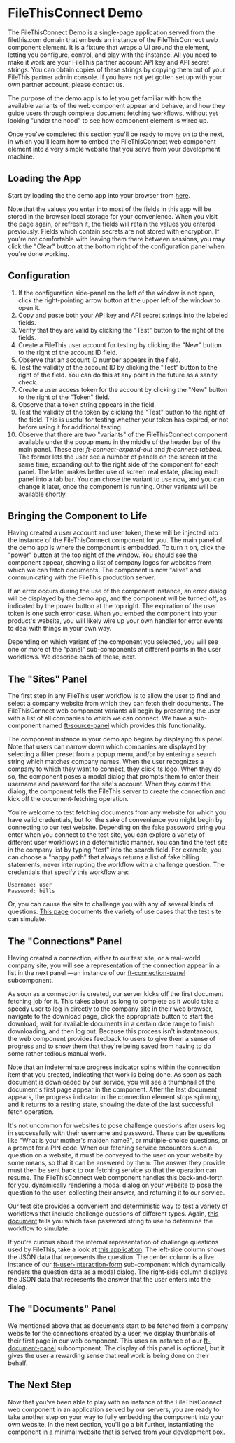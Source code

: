 # FileThisConnect Demo

The FileThisConnect Demo is a single-page application served from the filethis.com domain that embeds an instance of the FileThisConnect web component element. It is a fixture that wraps a UI around the element, letting you configure, control, and play with the instance. All you need to make it work are your FileThis partner account API key and API secret strings. You can obtain copies of these strings by copying them out of your FileThis partner admin console. If you have not yet gotten set up with your own partner account, please contact us.

The purpose of the demo app is to let you get familiar with how the available variants of the web component appear and behave, and how they guide users through complete document fetching workflows, without yet looking "under the hood" to see how component element is wired up.

Once you've completed this section you'll be ready to move on to the next, in which you'll learn how to embed the FileThisConnect web component element into a very simple website that you serve from your development machine.

## Loading the App

Start by loading the the demo app into your browser from [here](https://filethis.github.io/ft-connect-demo/).

Note that the values you enter into most of the fields in this app will be stored in the browser local storage for your convenience. When you visit the page again, or refresh it, the fields will retain the values you entered previously. Fields which contain secrets are not stored with encryption. If you're not comfortable with leaving them there between sessions, you may click the "Clear" button at the bottom right of the configuration panel when you're done working.

## Configuration

1. If the configuration side-panel on the left of the window is not open, click the right-pointing arrow button at the upper left of the window to open it.
2. Copy and paste both your API key and API secret strings into the labeled fields.
3. Verify that they are valid by clicking the "Test" button to the right of the fields.
4. Create a FileThis user account for testing by clicking the "New" button to the right of the account ID field.
5. Observe that an account ID number appears in the field.
6. Test the validity of the account ID by clicking the "Test" button to the right of the field. You can do this at any point in the future as a sanity check.
7. Create a user access token for the account by clicking the "New" button to the right of the "Token" field.
8. Observe that a token string appears in the field.
9. Test the validity of the token by clicking the "Test" button to the right of the field. This is useful for testing whether your token has expired, or not before using it for additional testing.
10. Observe that there are two "variants" of the FileThisConnect component available under the popup menu in the middle of the header bar of the main panel. These are: _ft-connect-expand-out_ and _ft-connect-tabbed_. The former lets the user see a number of panels on the screen at the same time, expanding out to the right side of the component for each panel. The latter makes better use of screen real estate, placing each panel into a tab bar. You can chose the variant to use now, and you can change it later, once the component is running. Other variants will be available shortly.


## Bringing the Component to Life

Having created a user account and user token, these will be injected into the instance of the FileThisConnect component for you. The main panel of the demo app is where the component is embedded. To turn it on, click the "power" button at the top right of the window. You should see the component appear, showing a list of company logos for websites from which we can fetch documents. The component is now "alive" and communicating with the FileThis production server.

If an error occurs during the use of the component instance, an error dialog will be displayed by the demo app, and the component will be turned off, as indicated by the power button at the top right. The expiration of the user token is one such error case. When you embed the component into your product's website, you will likely wire up your own handler for error events to deal with things in your own way.

Depending on which variant of the component you selected, you will see one or more of the "panel" sub-components at different points in the user workflows. We describe each of these, next.

## The "Sites" Panel

The first step in any FileThis user workflow is to allow the user to find and select a company website from which they can fetch their documents. The FileThisConnect web component variants all begin by presenting the user with a list of all companies to which we can connect. We have a sub-component named [ft-source-panel](https://filethis.github.io/ft-source-panel/components/ft-source-panel/) which provides this functionality.

The component instance in your demo app begins by displaying this panel. Note that users can narrow down which companies are displayed by selecting a filter preset from a popup menu, and/or by entering a search string which matches company names. When the user recognizes a company to which they want to connect, they click its logo. When they do so, the component poses a modal dialog that prompts them to enter their username and password for the site's account. When they commit the dialog, the component tells the FileThis server to create the connection and kick off the document-fetching operation.

You're welcome to test fetching documents from any website for which you have valid credentials, but for the sake of convenience you might begin by connecting to our test website. Depending on the fake password string you enter when you connect to the test site, you can explore a variety of different user workflows in a deterministic manner. You can find the test site in the company list by typing "test" into the search field. For example, you can choose a "happy path" that always returns a list of fake billing statements, never interrupting the workflow with a challenge question. The credentials that specify this workflow are:

```
Username: user
Password: bills
```

Or, you can cause the site to challenge you with any of several kinds of questions. [This page](https://filethis.github.io/developer-docs/pdfs/filethis-test-site-usage.pdf) documents the variety of use cases that the test site can simulate.

## The "Connections" Panel

Having created a connection, either to our test site, or a real-world company site, you will see a representation of the connection appear in a list in the next panel —an instance of our [ft-connection-panel](https://filethis.github.io/ft-connection-panel/components/ft-source-panel/) subcomponent.

As soon as a connection is created, our server kicks off the first document fetching job for it. This takes about as long to complete as it would take a speedy user to log in directly to the company site in their web browser, navigate to the download page, click the appropriate button to start the download, wait for available documents in a certain date range to finish downloading, and then log out. Because this process isn't instantaneous, the web component provides feedback to users to give them a sense of progress and to show them that they're being saved from having to do some rather tedious manual work.

Note that an indeterminate progress indicator spins within the connection item that you created, indicating that work is being done. As soon as each document is downloaded by our service, you will see a thumbnail of the document's first page appear in the component. After the last document appears, the progress indicator in the connection element stops spinning, and it returns to a resting state, showing the date of the last successful fetch operation.

It's not uncommon for websites to pose challenge questions after users log in successfully with their username and password. These can be questions like "What is your mother's maiden name?", or multiple-choice questions, or a prompt for a PIN code. When our fetching service encounters such a question on a website, it must be conveyed to the user on your website by some means, so that it can be answered by them. The answer they provide must then be sent back to our fetching service so that the operation can resume. The FileThisConnect web component handles this back-and-forth for you, dynamically rendering a modal dialog on your website to pose the question to the user, collecting their answer, and returning it to our service.

Our test site provides a convenient and deterministic way to test a variety of workflows that include challenge questions of different types. Again, [this document](https://filethis.github.io/developer-docs/pdfs/filethis-test-site-usage.pdf) tells you which fake password string to use to determine the workflow to simulate.

If you're curious about the internal representation of challenge questions used by FileThis, take a look at [this application](https://filethis.github.io/ft-user-interactions-demo/). The left-side column shows the JSON data that represents the question. The center column is a live instance of our [ft-user-interaction-form](https://filethis.github.io/ft-user-interaction-form/components/ft-user-interaction-form/) sub-component which dynamically renders the question data as a modal dialog. The right-side column displays the JSON data that represents the answer that the user enters into the dialog.

## The "Documents" Panel

We mentioned above that as documents start to be fetched from a company website for the connections created by a user, we display thumbnails of their first page in our web component. This uses an instance of our [ft-document-panel](https://filethis.github.io/ft-connection-panel/components/ft-document-panel/) subcomponent. The display of this panel is optional, but it gives the user a rewarding sense that real work is being done on their behalf.


## The Next Step

Now that you've been able to play with an instance of the FileThisConnect web component in an application served by our servers, you are ready to take another step on your way to fully embedding the component into your own website. In the next section, you'll go a bit further, instantiating the component in a minimal website that is served from your development box.